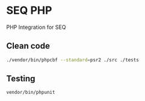 # SEQ PHP
PHP Integration for SEQ
## Clean code
```bash
./vendor/bin/phpcbf --standard=psr2 ./src ./tests
```

## Testing
```bash
vendor/bin/phpunit
```
